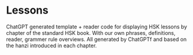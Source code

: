 # Lessons

ChatGPT generated template + reader code for displaying HSK lessons by chapter of the standard HSK book. With our own phrases, definitions, reader, grammer rule overviews. All generated by ChatGPTf and based on the hanzi introduced in each chapter.